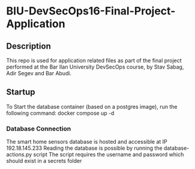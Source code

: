 # BIU-DevSecOps16-Final-Project-Application
## Description
This repo is used for application related files as part of the final project performed at the Bar Ilan University DevSecOps course, by Stav Sabag, Adir Segev and Bar Abudi.

## Startup
To Start the database container (based on a postgres image), run the following command:
docker compose up -d

### Database Connection
The smart home sensors database is hosted and accessible at IP 192.18.145.233
Reading the database is possible by running the database-actions.py script
The script requires the username and password which should exist in a secrets folder